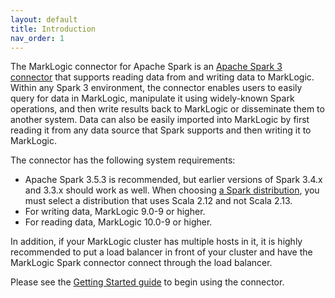```yaml
---
layout: default
title: Introduction
nav_order: 1
---
```


The MarkLogic connector for Apache Spark is an [Apache Spark 3 connector](https://spark.apache.org/docs/latest/) that supports
reading data from and writing data to MarkLogic. Within any Spark 3 environment, the connector enables users to easily 
query for data in MarkLogic, manipulate it using widely-known Spark operations, and then write results back to 
MarkLogic or disseminate them to another system. Data can also be easily imported into MarkLogic by first reading it 
from any data source that Spark supports and then writing it to MarkLogic.

The connector has the following system requirements:

* Apache Spark 3.5.3 is recommended, but earlier versions of Spark 3.4.x and 3.3.x should work as well. When choosing 
[a Spark distribution](https://spark.apache.org/downloads.html), you must select a distribution that uses Scala 2.12 and not Scala 2.13.
* For writing data, MarkLogic 9.0-9 or higher.
* For reading data, MarkLogic 10.0-9 or higher.

In addition, if your MarkLogic cluster has multiple hosts in it, it is highly recommended to put a load balancer in front
of your cluster and have the MarkLogic Spark connector connect through the load balancer. 

Please see the [Getting Started guide](getting-started/getting-started.md) to begin using the connector. 
